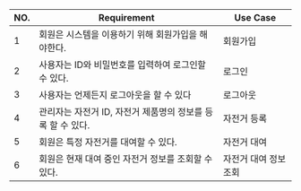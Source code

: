 | NO. | Requirement | Use Case |
| --- | --- | --- |
| 1  | 회원은 시스템을 이용하기 위해 회원가입을 해야한다. | 회원가입 |
| 2 | 사용자는 ID와 비밀번호를 입력하여 로그인할 수 있다. | 로그인 |
| 3 | 사용자는 언제든지 로그아웃을 할 수 있다 | 로그아웃 |
| 4  | 관리자는 자전거 ID, 자전거 제품명의 정보를 등록 할 수 있다. | 자전거 등록 |
| 5 | 회원은 특정 자전거를 대여할 수 있다. | 자전거 대여 |
| 6 | 회원은 현재 대여 중인 자전거 정보를 조회할 수 있다. | 자전거 대여 정보 조회 |